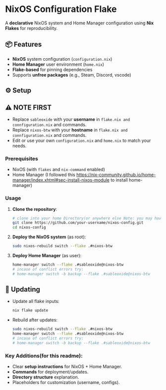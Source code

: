 # NixOS Configuration Flake

A **declarative** NixOS system and Home Manager configuration using **Nix Flakes** for reproducibility.

## 📦 Features
- **NixOS** system configuration (`configuration.nix`)  
- **Home Manager** user environment (`home.nix`)  
- **Flake-based** for pinning dependencies  
- Supports **unfree packages** (e.g., Steam, Discord, vscode)  

## ⚙️ Setup

## ⚠️ NOTE FIRST
- Replace `sableoxide` with your **username** in `flake.nix and connfiguration.nix` and commands.  
- Replace `nixos-btw` with your **hostname** in `flake.nix and connfiguration.nix` and commands.  
- Edit or use your own `configuration.nix` and `home.nix` to match your needs.  

### Prerequisites
- NixOS (with `flakes` and `nix-command` enabled)  
- Home Manager (I followed this https://nix-community.github.io/home-manager/index.xhtml#sec-install-nixos-module to install home-manager)  

### Usage
1. **Clone the repository**:
   ```bash
   # clone into your home Directory(or anywhere else Note: you may have to change hms & nrs alias)
   git clone https://github.com/your-username/nixos-config.git
   cd nixos-config
   ```

2. **Deploy the NixOS system** (as root):
   ```bash
   sudo nixos-rebuild switch --flake .#nixos-btw
   ```

3. **Deploy Home Manager** (as user):
   ```bash
   home-manager switch --flake .#sableoxide@nixos-btw
   # incase of conflict errors try:
   # home-manager switch -b backup --flake .#sableoxide@nixos-btw
   ```

## 🔄 Updating
- Update all flake inputs:
  ```bash
  nix flake update
  ```
- Rebuild after updates:
  ```bash
  sudo nixos-rebuild switch --flake .#nixos-btw
  home-manager switch --flake .#sableoxide@nixos-btw
  # incase of conflict errors try:
  # home-manager switch -b backup --flake .#sableoxide@nixos-btw
  ```

  

### Key Additions(for this readme):
- Clear **setup instructions** for NixOS + Home Manager.  
- **Commands** for deployment/updates.  
- **Directory structure** explanation.  
- Placeholders for customization (username, configs).  
